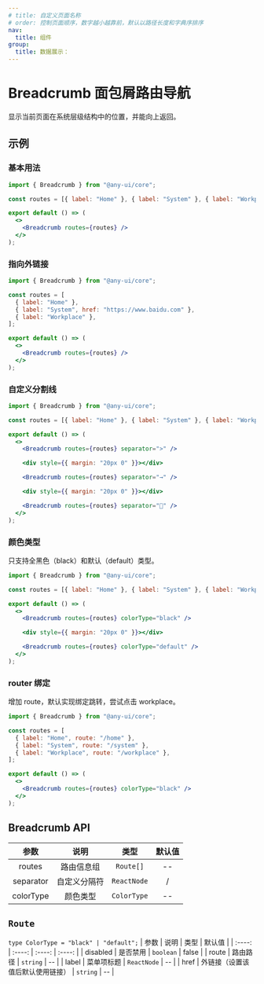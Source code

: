 ```yaml
---
# title: 自定义页面名称
# order: 控制页面顺序，数字越小越靠前，默认以路径长度和字典序排序
nav:
  title: 组件
group:
  title: 数据展示：
---
```


# Breadcrumb 面包屑路由导航

显示当前页面在系统层级结构中的位置，并能向上返回。

## 示例

### 基本用法

```jsx
import { Breadcrumb } from "@any-ui/core";

const routes = [{ label: "Home" }, { label: "System" }, { label: "Workplace" }];

export default () => (
  <>
    <Breadcrumb routes={routes} />
  </>
);
```

### 指向外链接

```jsx
import { Breadcrumb } from "@any-ui/core";

const routes = [
  { label: "Home" },
  { label: "System", href: "https://www.baidu.com" },
  { label: "Workplace" },
];

export default () => (
  <>
    <Breadcrumb routes={routes} />
  </>
);
```

### 自定义分割线

```jsx
import { Breadcrumb } from "@any-ui/core";

const routes = [{ label: "Home" }, { label: "System" }, { label: "Workplace" }];

export default () => (
  <>
    <Breadcrumb routes={routes} separator=">" />

    <div style={{ margin: "20px 0" }}></div>

    <Breadcrumb routes={routes} separator="→" />

    <div style={{ margin: "20px 0" }}></div>

    <Breadcrumb routes={routes} separator="📝" />
  </>
);
```

### 颜色类型

只支持全黑色（black）和默认（default）类型。

```jsx
import { Breadcrumb } from "@any-ui/core";

const routes = [{ label: "Home" }, { label: "System" }, { label: "Workplace" }];

export default () => (
  <>
    <Breadcrumb routes={routes} colorType="black" />

    <div style={{ margin: "20px 0" }}></div>

    <Breadcrumb routes={routes} colorType="default" />
  </>
);
```

### router 绑定

增加 route，默认实现绑定跳转，尝试点击 workplace。

```jsx
import { Breadcrumb } from "@any-ui/core";

const routes = [
  { label: "Home", route: "/home" },
  { label: "System", route: "/system" },
  { label: "Workplace", route: "/workplace" },
];

export default () => (
  <>
    <Breadcrumb routes={routes} colorType="black" />
  </>
);
```

## Breadcrumb API

|   参数    |     说明     |    类型     | 默认值 |
| :-------: | :----------: | :---------: | :----: |
|  routes   |  路由信息组  |  `Route[]`  |   --   |
| separator | 自定义分隔符 | `ReactNode` |   /    |
| colorType |   颜色类型   | `ColorType` |   --   |

## `Route`

`type ColorType = "black" | "default";`
| 参数 | 说明 | 类型 | 默认值 |
| :----: | :----: | :----: | :----: |
| disabled | 是否禁用 | `boolean` | false |
| route | 路由路径 | `string` | -- |
| label | 菜单项标题 | `ReactNode` | -- |
| href | 外链接（设置该值后默认使用链接） | `string` | -- |
